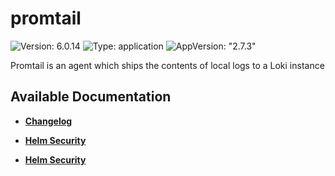 # promtail

![Version: 6.0.14](https://img.shields.io/badge/Version-6.0.14-informational?style=flat-square) ![Type: application](https://img.shields.io/badge/Type-application-informational?style=flat-square) ![AppVersion: "2.7.3"](https://img.shields.io/badge/AppVersion-"2.7.3"-informational?style=flat-square)

Promtail is an agent which ships the contents of local logs to a Loki instance

## Available Documentation

- [**Changelog**](CHANGELOG)

- [**Helm Security**](container-security)

- [**Helm Security**](helm-security)

